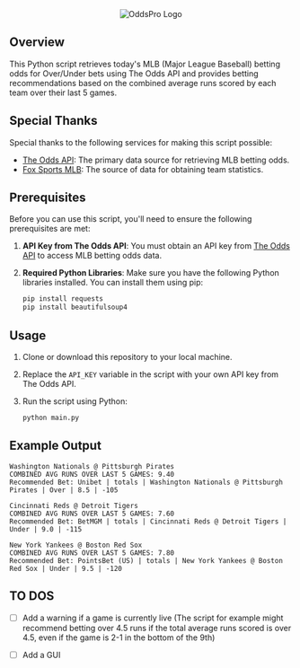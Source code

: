 
<div align="center">
  <img src="https://github.com/Vladimir-G4/OddsPro/assets/17418847/7a9f12fb-4f99-432f-9096-d5f5f29ab56b" alt="OddsPro Logo">
</div>

## Overview

This Python script retrieves today's MLB (Major League Baseball) betting odds for Over/Under bets using The Odds API and provides betting recommendations based on the combined average runs scored by each team over their last 5 games.

## Special Thanks

Special thanks to the following services for making this script possible:

- [The Odds API](https://the-odds-api.com): The primary data source for retrieving MLB betting odds.
- [Fox Sports MLB](https://www.foxsports.com/mlb/): The source of data for obtaining team statistics.

## Prerequisites

Before you can use this script, you'll need to ensure the following prerequisites are met:

1. **API Key from The Odds API**: You must obtain an API key from [The Odds API](https://the-odds-api.com) to access MLB betting odds data.

2. **Required Python Libraries**: Make sure you have the following Python libraries installed. You can install them using pip:

    ```bash
   pip install requests
   pip install beautifulsoup4

## Usage

1. Clone or download this repository to your local machine.

2. Replace the `API_KEY` variable in the script with your own API key from The Odds API.

3. Run the script using Python:

   ```bash
   python main.py

## Example Output

    Washington Nationals @ Pittsburgh Pirates
    COMBINED AVG RUNS OVER LAST 5 GAMES: 9.40
    Recommended Bet: Unibet | totals | Washington Nationals @ Pittsburgh Pirates | Over | 8.5 | -105
    
    Cincinnati Reds @ Detroit Tigers
    COMBINED AVG RUNS OVER LAST 5 GAMES: 7.60
    Recommended Bet: BetMGM | totals | Cincinnati Reds @ Detroit Tigers | Under | 9.0 | -115
    
    New York Yankees @ Boston Red Sox
    COMBINED AVG RUNS OVER LAST 5 GAMES: 7.80
    Recommended Bet: PointsBet (US) | totals | New York Yankees @ Boston Red Sox | Under | 9.5 | -120

## TO DOS 
- [ ] Add a warning if a game is currently live (The script for example might recommend betting over 4.5 runs if the total average runs scored is over 4.5, even if the game is 2-1 in the bottom of the 9th)
- [ ] Add a GUI
    
